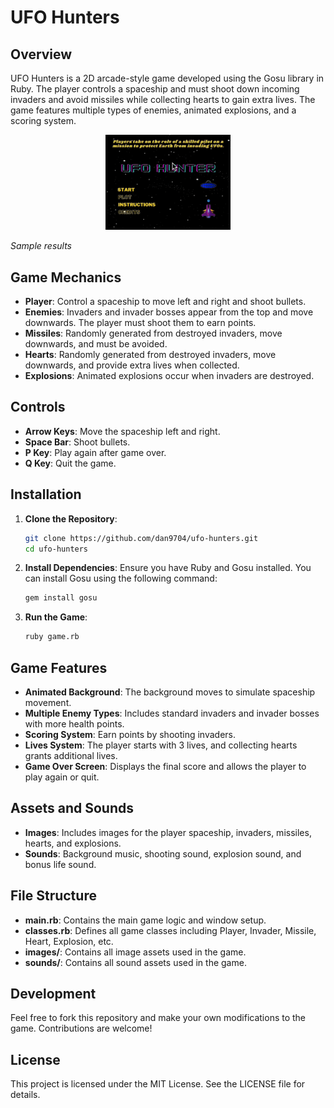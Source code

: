 # UFO Hunters

## Overview

UFO Hunters is a 2D arcade-style game developed using the Gosu library in Ruby. The player controls a spaceship and must shoot down incoming invaders and avoid missiles while collecting hearts to gain extra lives. The game features multiple types of enemies, animated explosions, and a scoring system.

<p align="center">
  <img src="demo/video_1.gif" width="200">

<i>Sample results</i>
</p>

## Game Mechanics

- **Player**: Control a spaceship to move left and right and shoot bullets.
- **Enemies**: Invaders and invader bosses appear from the top and move downwards. The player must shoot them to earn points.
- **Missiles**: Randomly generated from destroyed invaders, move downwards, and must be avoided.
- **Hearts**: Randomly generated from destroyed invaders, move downwards, and provide extra lives when collected.
- **Explosions**: Animated explosions occur when invaders are destroyed.

## Controls

- **Arrow Keys**: Move the spaceship left and right.
- **Space Bar**: Shoot bullets.
- **P Key**: Play again after game over.
- **Q Key**: Quit the game.

## Installation

1. **Clone the Repository**:
    ```sh
    git clone https://github.com/dan9704/ufo-hunters.git
    cd ufo-hunters
    ```

2. **Install Dependencies**:
    Ensure you have Ruby and Gosu installed. You can install Gosu using the following command:
    ```sh
    gem install gosu
    ```

3. **Run the Game**:
    ```sh
    ruby game.rb
    ```

## Game Features

- **Animated Background**: The background moves to simulate spaceship movement.
- **Multiple Enemy Types**: Includes standard invaders and invader bosses with more health points.
- **Scoring System**: Earn points by shooting invaders.
- **Lives System**: The player starts with 3 lives, and collecting hearts grants additional lives.
- **Game Over Screen**: Displays the final score and allows the player to play again or quit.

## Assets and Sounds

- **Images**: Includes images for the player spaceship, invaders, missiles, hearts, and explosions.
- **Sounds**: Background music, shooting sound, explosion sound, and bonus life sound.

## File Structure

- **main.rb**: Contains the main game logic and window setup.
- **classes.rb**: Defines all game classes including Player, Invader, Missile, Heart, Explosion, etc.
- **images/**: Contains all image assets used in the game.
- **sounds/**: Contains all sound assets used in the game.

## Development

Feel free to fork this repository and make your own modifications to the game. Contributions are welcome!

## License

This project is licensed under the MIT License. See the LICENSE file for details.


